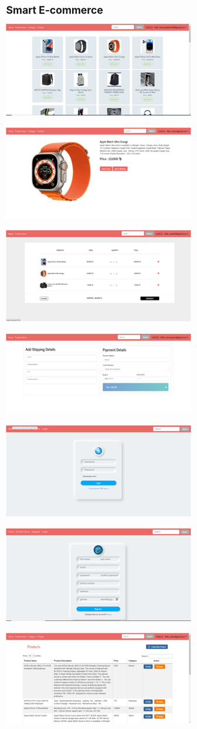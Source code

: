 # Smart E-commerce
![image](https://github.com/ashiksarker2018000000125/E-commerce/blob/master/MyAppWeb/wwwroot/Image/web-site-1.PNG)
##
![image](https://github.com/ashiksarker2018000000125/E-commerce/blob/master/MyAppWeb/wwwroot/Image/productdetails.PNG)
##
![image](https://github.com/ashiksarker2018000000125/E-commerce/blob/master/MyAppWeb/wwwroot/Image/web-cart.PNG)
##
![image](https://github.com/ashiksarker2018000000125/E-commerce/blob/master/MyAppWeb/wwwroot/Image/paymentpage.PNG)
##
![image](https://github.com/ashiksarker2018000000125/E-commerce/blob/master/MyAppWeb/wwwroot/Image/Loginpage.PNG)
##
![image](https://github.com/ashiksarker2018000000125/E-commerce/blob/master/MyAppWeb/wwwroot/Image/regpage.PNG)
##
![image](https://github.com/ashiksarker2018000000125/E-commerce/blob/master/MyAppWeb/wwwroot/Image/Adminproductdashboad.PNG)
